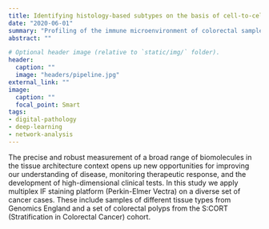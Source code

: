 ```yaml
---
title: Identifying histology-based subtypes on the basis of cell-to-cell interactions
date: "2020-06-01"
summary: "Profiling of the immune microenvironment of colorectal samples with multiplexed immunofluorescence images."
abstract: ""

# Optional header image (relative to `static/img/` folder).
header: 
  caption: ""
  image: "headers/pipeline.jpg"
external_link: ""
image:
  caption: ""
  focal_point: Smart
tags:
- digital-pathology
- deep-learning
- network-analysis
---
```


The precise and robust measurement of a broad range of biomolecules in the tissue
architecture context opens up new opportunities for improving our understanding of disease,
monitoring therapeutic response, and the development of high-dimensional clinical tests. In
this study we apply multiplex IF staining platform (Perkin-Elmer Vectra) on a diverse set of
cancer cases. These include samples of different tissue types from Genomics England and a
set of colorectal polyps from the S:CORT (Stratification in Colorectal Cancer) cohort. 
